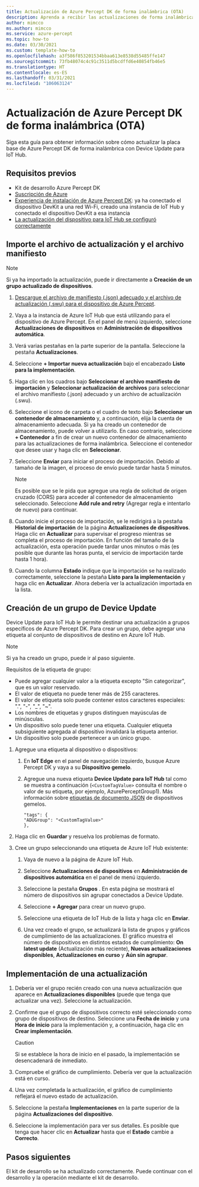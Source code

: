 ```yaml
---
title: Actualización de Azure Percept DK de forma inalámbrica (OTA)
description: Aprenda a recibir las actualizaciones de forma inalámbrica de Azure Percept DK
author: mimcco
ms.author: mimcco
ms.service: azure-percept
ms.topic: how-to
ms.date: 03/30/2021
ms.custom: template-how-to
ms.openlocfilehash: a3f586f853201534bbaa613e8538d55485ffe147
ms.sourcegitcommit: 73fb48074c4c91c3511d5bcdffd6e40854fb46e5
ms.translationtype: HT
ms.contentlocale: es-ES
ms.lasthandoff: 03/31/2021
ms.locfileid: "106063124"
---
```

# <a name="update-your-azure-percept-dk-over-the-air-ota"></a>Actualización de Azure Percept DK de forma inalámbrica (OTA)

Siga esta guía para obtener información sobre cómo actualizar la placa base de Azure Percept DK de forma inalámbrica con Device Update para IoT Hub.

## <a name="prerequisites"></a>Requisitos previos

- Kit de desarrollo Azure Percept DK
- [Suscripción de Azure](https://azure.microsoft.com/free/)
- [Experiencia de instalación de Azure Percept DK](./quickstart-percept-dk-set-up.md): ya ha conectado el dispositivo DevKit a una red Wi-Fi, creado una instancia de IoT Hub y conectado el dispositivo DevKit a esa instancia
- [La actualización del dispositivo para IoT Hub se configuró correctamente](./how-to-set-up-over-the-air-updates.md)

## <a name="import-your-update-file-and-manifest-file"></a>Importe el archivo de actualización y el archivo manifiesto

> [!NOTE]
> Si ya ha importado la actualización, puede ir directamente a **Creación de un grupo actualizado de dispositivos**.

1. [Descargue el archivo de manifiesto (.json) adecuado y el archivo de actualización (.swu) para el dispositivo de Azure Percept](https://go.microsoft.com/fwlink/?linkid=2155625).

1. Vaya a la instancia de Azure IoT Hub que está utilizando para el dispositivo de Azure Percept. En el panel de menú izquierdo, seleccione **Actualizaciones de dispositivos** en **Administración de dispositivos automática**.

1. Verá varias pestañas en la parte superior de la pantalla. Seleccione la pestaña **Actualizaciones**.

1. Seleccione **+ Importar nueva actualización** bajo el encabezado **Listo para la implementación**.

1. Haga clic en los cuadros bajo **Seleccionar el archivo manifiesto de importación** y **Seleccionar actualización de archivos** para seleccionar el archivo manifiesto (.json) adecuado y un archivo de actualización (.swu).

1. Seleccione el icono de carpeta o el cuadro de texto bajo **Seleccionar un contenedor de almacenamiento** y, a continuación, elija la cuenta de almacenamiento adecuada. Si ya ha creado un contenedor de almacenamiento, puede volver a utilizarlo. En caso contrario, seleccione **+ Contenedor** a fin de crear un nuevo contenedor de almacenamiento para las actualizaciones de forma inalámbrica. Seleccione el contenedor que desee usar y haga clic en **Seleccionar**.

1. Seleccione **Enviar** para iniciar el proceso de importación. Debido al tamaño de la imagen, el proceso de envío puede tardar hasta 5 minutos.

    > [!NOTE]
    > Es posible que se le pida que agregue una regla de solicitud de origen cruzado (CORS) para acceder al contenedor de almacenamiento seleccionado. Seleccione **Add rule and retry** (Agregar regla e intentarlo de nuevo) para continuar.

1. Cuando inicie el proceso de importación, se le redirigirá a la pestaña **Historial de importación** de la página **Actualizaciones de dispositivos**. Haga clic en **Actualizar** para supervisar el progreso mientras se completa el proceso de importación. En función del tamaño de la actualización, esta operación puede tardar unos minutos o más (es posible que durante las horas punta, el servicio de importación tarde hasta 1 hora).

1. Cuando la columna **Estado** indique que la importación se ha realizado correctamente, seleccione la pestaña **Listo para la implementación** y haga clic en **Actualizar**. Ahora debería ver la actualización importada en la lista.

## <a name="create-a-device-update-group"></a>Creación de un grupo de Device Update

Device Update para IoT Hub le permite destinar una actualización a grupos específicos de Azure Percept DK. Para crear un grupo, debe agregar una etiqueta al conjunto de dispositivos de destino en Azure IoT Hub.

> [!NOTE]
> Si ya ha creado un grupo, puede ir al paso siguiente.

Requisitos de la etiqueta de grupo:

- Puede agregar cualquier valor a la etiqueta excepto "Sin categorizar", que es un valor reservado.
- El valor de etiqueta no puede tener más de 255 caracteres.
- El valor de etiqueta solo puede contener estos caracteres especiales: ".", "-", "_", "~".
- Los nombres de etiquetas y grupos distinguen mayúsculas de minúsculas.
- Un dispositivo solo puede tener una etiqueta. Cualquier etiqueta subsiguiente agregada al dispositivo invalidará la etiqueta anterior.
- Un dispositivo solo puede pertenecer a un único grupo.

1. Agregue una etiqueta al dispositivo o dispositivos:

    1. En **IoT Edge** en el panel de navegación izquierdo, busque Azure Percept DK y vaya a su **Dispositivo gemelo**.

    1. Agregue una nueva etiqueta **Device Update para IoT Hub** tal como se muestra a continuación (```<CustomTagValue>``` consulta el nombre o valor de su etiqueta, por ejemplo, AzurePerceptGroup1). Más información sobre [etiquetas de documento JSON](../iot-hub/iot-hub-devguide-device-twins.md#device-twins) de dispositivos gemelos.

        ```
        "tags": {
        "ADUGroup": "<CustomTagValue>"
        },
        ```

1. Haga clic en **Guardar** y resuelva los problemas de formato.

1. Cree un grupo seleccionando una etiqueta de Azure IoT Hub existente:

    1. Vaya de nuevo a la página de Azure IoT Hub.

    1. Seleccione **Actualizaciones de dispositivos** en **Administración de dispositivos automática** en el panel de menú izquierdo.

    1. Seleccione la pestaña **Grupos** . En esta página se mostrará el número de dispositivos sin agrupar conectados a Device Update.

    1. Seleccione **+ Agregar** para crear un nuevo grupo.

    1. Seleccione una etiqueta de IoT Hub de la lista y haga clic en **Enviar**.

    1. Una vez creado el grupo, se actualizará la lista de grupos y gráficos de cumplimiento de las actualizaciones. El gráfico muestra el número de dispositivos en distintos estados de cumplimiento: **On latest update** (Actualización más reciente), **Nuevas actualizaciones disponibles**, **Actualizaciones en curso** y **Aún sin agrupar**.

## <a name="deploy-an-update"></a>Implementación de una actualización

1. Debería ver el grupo recién creado con una nueva actualización que aparece en **Actualizaciones disponibles** (puede que tenga que actualizar una vez). Seleccione la actualización.

1. Confirme que el grupo de dispositivos correcto esté seleccionado como grupo de dispositivos de destino. Seleccione una **Fecha de inicio** y una **Hora de inicio** para la implementación y, a continuación, haga clic en **Crear implementación**.

    > [!CAUTION]
    > Si se establece la hora de inicio en el pasado, la implementación se desencadenará de inmediato.

1. Compruebe el gráfico de cumplimiento. Debería ver que la actualización está en curso.

1. Una vez completada la actualización, el gráfico de cumplimiento reflejará el nuevo estado de actualización.

1. Seleccione la pestaña **Implementaciones** en la parte superior de la página **Actualizaciones del dispositivo**.

1. Seleccione la implementación para ver sus detalles. Es posible que tenga que hacer clic en **Actualizar** hasta que el **Estado** cambie a **Correcto**.

## <a name="next-steps"></a>Pasos siguientes

El kit de desarrollo se ha actualizado correctamente. Puede continuar con el desarrollo y la operación mediante el kit de desarrollo.